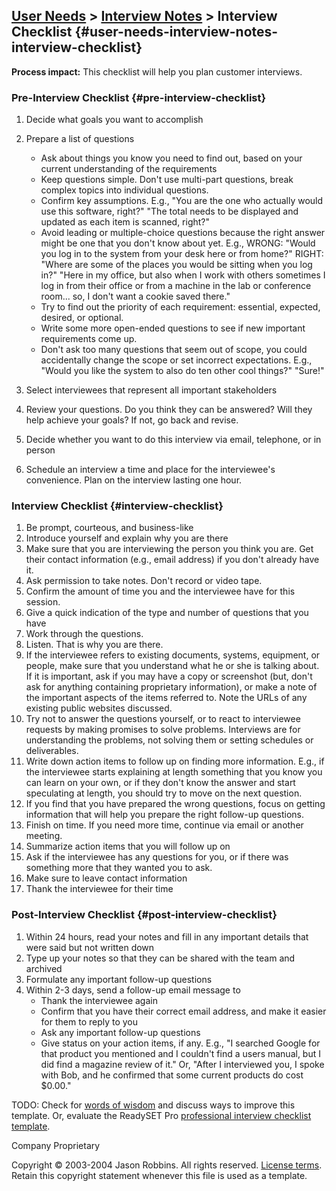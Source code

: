 [User Needs](user-needs) &gt; [Interview Notes](interview-notes) &gt; Interview Checklist {#user-needs-interview-notes-interview-checklist}
---------------------------------------------------------------------------------------------------

**Process impact:** This checklist will help you plan customer
interviews.

### Pre-Interview Checklist {#pre-interview-checklist}

1.  Decide what goals you want to accomplish
2.  Prepare a list of questions
    -   Ask about things you know you need to find out, based on your
        current understanding of the requirements
    -   Keep questions simple. Don't use multi-part questions, break
        complex topics into individual questions.
    -   Confirm key assumptions. E.g., "You are the one who actually
        would use this software, right?" "The total needs to be
        displayed and updated as each item is scanned, right?"
    -   Avoid leading or multiple-choice questions because the right
        answer might be one that you don't know about yet. E.g., WRONG:
        "Would you log in to the system from your desk here or from
        home?" RIGHT: "Where are some of the places you would be sitting
        when you log in?" "Here in my office, but also when I work with
        others sometimes I log in from their office or from a machine in
        the lab or conference room... so, I don't want a cookie saved
        there."
    -   Try to find out the priority of each requirement: essential,
        expected, desired, or optional.
    -   Write some more open-ended questions to see if new important
        requirements come up.
    -   Don't ask too many questions that seem out of scope, you could
        accidentally change the scope or set incorrect expectations.
        E.g., "Would you like the system to also do ten other cool
        things?" "Sure!"

3.  Select interviewees that represent all important stakeholders
4.  Review your questions. Do you think they can be answered? Will they
    help achieve your goals? If not, go back and revise.
5.  Decide whether you want to do this interview via email, telephone,
    or in person
6.  Schedule an interview a time and place for the
    interviewee's convenience. Plan on the interview lasting one hour.

### Interview Checklist {#interview-checklist}

1.  Be prompt, courteous, and business-like
2.  Introduce yourself and explain why you are there
3.  Make sure that you are interviewing the person you think you are.
    Get their contact information (e.g., email address) if you don't
    already have it.
4.  Ask permission to take notes. Don't record or video tape.
5.  Confirm the amount of time you and the interviewee have for
    this session.
6.  Give a quick indication of the type and number of questions that you
    have
7.  Work through the questions.
8.  Listen. That is why you are there.
9.  If the interviewee refers to existing documents, systems, equipment,
    or people, make sure that you understand what he or she is
    talking about. If it is important, ask if you may have a copy or
    screenshot (but, don't ask for anything containing proprietary
    information), or make a note of the important aspects of the items
    referred to. Note the URLs of any existing public
    websites discussed.
10. Try not to answer the questions yourself, or to react to interviewee
    requests by making promises to solve problems. Interviews are for
    understanding the problems, not solving them or setting schedules
    or deliverables.
11. Write down action items to follow up on finding more information.
    E.g., if the interviewee starts explaining at length something that
    you know you can learn on your own, or if they don't know the answer
    and start speculating at length, you should try to move on the
    next question.
12. If you find that you have prepared the wrong questions, focus on
    getting information that will help you prepare the right
    follow-up questions.
13. Finish on time. If you need more time, continue via email or
    another meeting.
14. Summarize action items that you will follow up on
15. Ask if the interviewee has any questions for you, or if there was
    something more that they wanted you to ask.
16. Make sure to leave contact information
17. Thank the interviewee for their time

### Post-Interview Checklist {#post-interview-checklist}

1.  Within 24 hours, read your notes and fill in any important details
    that were said but not written down
2.  Type up your notes so that they can be shared with the team and
    archived
3.  Formulate any important follow-up questions
4.  Within 2-3 days, send a follow-up email message to
    -   Thank the interviewee again
    -   Confirm that you have their correct email address, and make it
        easier for them to reply to you
    -   Ask any important follow-up questions
    -   Give status on your action items, if any. E.g., "I searched
        Google for that product you mentioned and I couldn't find a
        users manual, but I did find a magazine review of it." Or,
        "After I interviewed you, I spoke with Bob, and he confirmed
        that some current products do cost $0.00."

TODO: Check for [words of
wisdom](http://readyset.tigris.org/words-of-wisdom/interview-notes.html)
and discuss ways to improve this template. Or, evaluate the ReadySET Pro
[professional interview checklist
template](http://www.readysetpro.com/ "pro use case template and sample test plan").

Company Proprietary

Copyright © 2003-2004 Jason Robbins. All rights reserved. [License
terms](readyset-license.html). Retain this copyright statement whenever
this file is used as a template.


